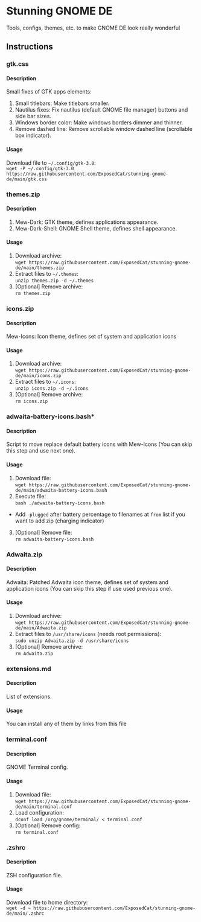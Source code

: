 # Stunning GNOME DE
Tools, configs, themes, etc. to make GNOME DE look really wonderful 
## Instructions
### gtk.css
#### Description
Small fixes of GTK apps elements:
1. Small titlebars: Make titlebars smaller.
2. Nautilus fixes: Fix nautilus (default GNOME file manager) buttons and side bar sizes.
3. Windows border color: Make windows borders dimmer and thinner.
4. Remove dashed line: Remove scrollable window dashed line (scrollable box indicator).
#### Usage
Download file to `~/.config/gtk-3.0`:  
`wget -P ~/.config/gtk-3.0 https://raw.githubusercontent.com/ExposedCat/stunning-gnome-de/main/gtk.css`
### themes.zip
#### Description
1. Mew-Dark: GTK theme, defines applications appearance.
2. Mew-Dark-Shell: GNOME Shell theme, defines shell appearance.
#### Usage
1. Download archive:  
`wget https://raw.githubusercontent.com/ExposedCat/stunning-gnome-de/main/themes.zip`
2. Extract files to `~/.themes`:  
`unzip themes.zip -d ~/.themes`
3. \[Optional] Remove archive:  
`rm themes.zip`
### icons.zip
#### Description
Mew-Icons: Icon theme, defines set of system and application icons
#### Usage
1. Download archive:  
`wget https://raw.githubusercontent.com/ExposedCat/stunning-gnome-de/main/icons.zip`
2. Extract files to `~/.icons`:  
`unzip icons.zip -d ~/.icons`
3. \[Optional] Remove archive:  
`rm icons.zip`
### adwaita-battery-icons.bash*
#### Description
Script to move replace default battery icons with Mew-Icons (You can skip this step and use next one).
#### Usage
1. Download file:  
`wget https://raw.githubusercontent.com/ExposedCat/stunning-gnome-de/main/adwaita-battery-icons.bash`
2. Execute file:  
`bash ./adwaita-battery-icons.bash`
* Add `-plugged` after battery percentage to filenames at `from` list if you want to add zip (charging indicator)
3. \[Optional] Remove file:  
`rm adwaita-battery-icons.bash`
### Adwaita.zip
#### Description
Adwaita: Patched Adwaita icon theme, defines set of system and application icons (You can skip this step if use used previous one).
#### Usage
1. Download archive:  
`wget https://raw.githubusercontent.com/ExposedCat/stunning-gnome-de/main/Adwaita.zip`
2. Extract files to `/usr/share/icons` (needs root permissions):  
`sudo unzip Adwaita.zip -d /usr/share/icons`
3. \[Optional] Remove archive:  
`rm Adwaita.zip`
### extensions.md
#### Description
List of extensions.
#### Usage
You can install any of them by links from this file
### terminal.conf
#### Description
GNOME Terminal config.
#### Usage
1. Download file:  
`wget https://raw.githubusercontent.com/ExposedCat/stunning-gnome-de/main/terminal.conf`
2. Load configuration:  
`dconf load /org/gnome/terminal/ < terminal.conf`
3. \[Optional] Remove config:  
`rm terminal.conf`
### .zshrc
#### Description
ZSH configuration file.
#### Usage
Download file to home directory:  
`wget -d ~ https://raw.githubusercontent.com/ExposedCat/stunning-gnome-de/main/.zshrc`
